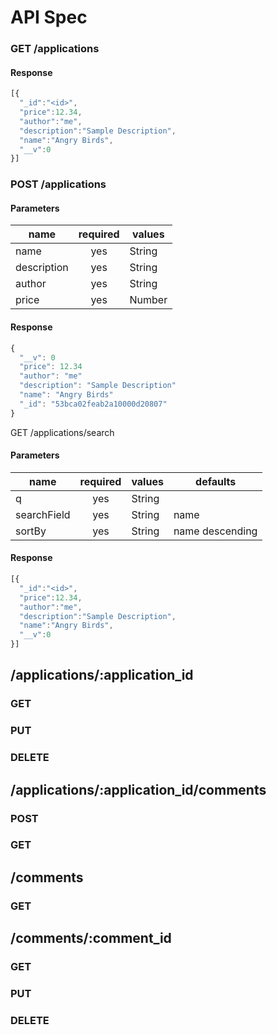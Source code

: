 API Spec
====

### GET /applications

#### Response
```javascript
[{
  "_id":"<id>",
  "price":12.34,
  "author":"me",
  "description":"Sample Description",
  "name":"Angry Birds",
  "__v":0
}]
```

### POST /applications
#### Parameters
| name          | required  | values  |
| ------------- |:-------------:| -----| 
| name     | yes | String | 
| description      | yes      |  String |
| author | yes    |    String |
| price | yes     |   Number |

#### Response
```javascript
{
  "__v": 0
  "price": 12.34
  "author": "me"
  "description": "Sample Description"
  "name": "Angry Birds"
  "_id": "53bca02feab2a10000d20807"
}
```

GET /applications/search
#### Parameters
| name          | required  | values  | defaults
| ------------- |:-------------:| -----|  ---- |
| q     | yes | String |  |
| searchField      | yes      |  String | name |
| sortBy | yes    |    String | name descending |

#### Response
```javascript
[{
  "_id":"<id>",
  "price":12.34,
  "author":"me",
  "description":"Sample Description",
  "name":"Angry Birds",
  "__v":0
}]
```


## /applications/:application_id
### GET
### PUT
### DELETE

## /applications/:application_id/comments
### POST
### GET

## /comments
### GET

## /comments/:comment_id
### GET
### PUT
### DELETE
